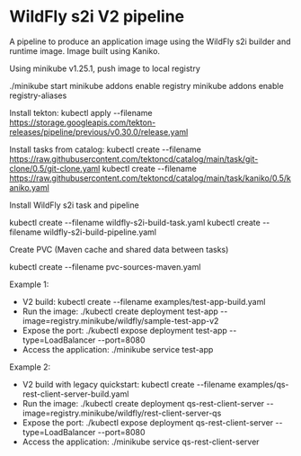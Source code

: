 # WildFly s2i V2 pipeline

A pipeline to produce an application image using the WildFly s2i builder and runtime image. Image built using Kaniko.

Using minikube v1.25.1, push image to local registry

./minikube start
minikube addons enable registry
minikube addons enable registry-aliases

Install tekton:
kubectl apply --filename https://storage.googleapis.com/tekton-releases/pipeline/previous/v0.30.0/release.yaml

Install tasks from catalog:
kubectl create --filename https://raw.githubusercontent.com/tektoncd/catalog/main/task/git-clone/0.5/git-clone.yaml
kubectl create --filename https://raw.githubusercontent.com/tektoncd/catalog/main/task/kaniko/0.5/kaniko.yaml

Install WildFly s2i task and pipeline

kubectl create --filename wildfly-s2i-build-task.yaml
kubectl create --filename wildfly-s2i-build-pipeline.yaml

Create PVC (Maven cache and shared data between tasks)

kubectl create --filename  pvc-sources-maven.yaml

Example 1:

* V2 build: kubectl create --filename examples/test-app-build.yaml
* Run the image: ./kubectl create deployment test-app --image=registry.minikube/wildfly/sample-test-app-v2
* Expose the port: ./kubectl expose deployment test-app --type=LoadBalancer --port=8080
* Access the application: ./minikube service test-app

Example 2:

* V2 build with legacy quickstart: kubectl create --filename examples/qs-rest-client-server-build.yaml
* Run the image: ./kubectl create deployment qs-rest-client-server --image=registry.minikube/wildfly/rest-client-server-qs
* Expose the port: ./kubectl expose deployment qs-rest-client-server --type=LoadBalancer --port=8080
* Access the application: ./minikube service qs-rest-client-server
